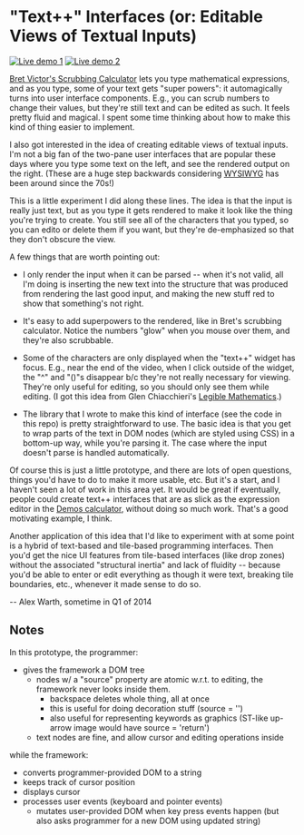 "Text++" Interfaces (or: Editable Views of Textual Inputs)
==========================================================

[![Live demo 1](https://img.shields.io/badge/Live%20demo%20%231-%E2%86%92-9D6EB3.svg?style=flat-square)](http://alexwarth.github.io/projects/textPlusPlus/demo/demo1.html)
[![Live demo 2](https://img.shields.io/badge/Live%20demo%20%232-%E2%86%92-9D6EB3.svg?style=flat-square)](http://alexwarth.github.io/projects/textPlusPlus/demo/demo2.html)

[Bret Victor's Scrubbing Calculator](http://worrydream.com/ScrubbingCalculator/) lets you type mathematical expressions, and as you type, some of your text gets "super powers": it automagically turns into user interface components. E.g., you can scrub numbers to change their values, but they're still text and can be edited as such. It feels pretty fluid and magical. I spent some time thinking about how to make this kind of thing easier to implement.

I also got interested in the idea of creating editable views of textual inputs. I'm not a big fan of the two-pane user interfaces that are popular these days where you type some text on the left, and see the rendered output on the right. (These are a huge step backwards considering [WYSIWYG](https://en.wikipedia.org/wiki/WYSIWYG) has been around since the 70s!)

This is a little experiment I did along these lines. The idea is that the input is really just text, but as you type it gets rendered to make it look like the thing you're trying to create. You still see all of the characters that you typed, so you can edito or delete them if you want, but they're de-emphasized so that they don't obscure the view.

A few things that are worth pointing out:

* I only render the input when it can be parsed -- when it's not valid, all I'm doing is inserting the new text into the structure that was produced from rendering the last good input, and making the new stuff red to show that something's not right.

* It's easy to add superpowers to the rendered, like in Bret's scrubbing calculator. Notice the numbers "glow" when you mouse over them, and they're also scrubbable.

* Some of the characters are only displayed when the "text++" widget has focus. E.g., near the end of the video, when I click outside of the widget, the "^" and "()"s disappear b/c they're not really necessary for viewing. They're only useful for editing, so you should only see them while editing. (I got this idea from Glen Chiacchieri's [Legible Mathematics](http://glench.com/LegibleMathematics/).)

* The library that I wrote to make this kind of interface (see the code in this repo) is pretty straightforward to use. The basic idea is that you get to wrap parts of the text in DOM nodes (which are styled using CSS) in a bottom-up way, while you're parsing it. The case where the input doesn't parse is handled automatically.

Of course this is just a little prototype, and there are lots of open questions, things you'd have to do to make it more usable, etc. But it's a start, and I haven't seen a lot of work in this area yet. It would be great if eventually, people could create text++ interfaces that are as slick as the expression editor in the [Demos calculator](https://www.desmos.com/calculator), without doing so much work. That's a good motivating example, I think.

Another application of this idea that I'd like to experiment with at some point is a hybrid of text-based and tile-based programming interfaces. Then you'd get the nice UI features from tile-based interfaces (like drop zones) without the associated "structural inertia" and lack of fluidity -- because you'd be able to enter or edit everything as though it were text, breaking tile boundaries, etc., whenever it made sense to do so.

-- Alex Warth, sometime in Q1 of 2014

Notes
-----

In this prototype, the programmer:

  * gives the framework a DOM tree
    * nodes w/ a "source" property are atomic w.r.t. to editing,
      the framework never looks inside them.
      * backspace deletes whole thing, all at once
      * this is useful for doing decoration stuff (source = '')
      * also useful for representing keywords as graphics (ST-like up-arrow image would have source = 'return')
    * text nodes are fine, and allow cursor and editing operations inside

while the framework:

  * converts programmer-provided DOM to a string
  * keeps track of cursor position
  * displays cursor
  * processes user events (keyboard and pointer events)
    * mutates user-provided DOM when key press events happen
      (but also asks programmer for a new DOM using updated string)
